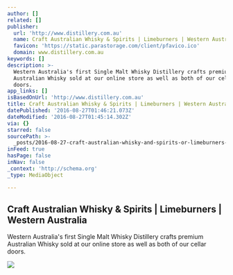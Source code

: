 ```yaml
---
author: []
related: []
publisher:
  url: 'http://www.distillery.com.au'
  name: Craft Australian Whisky & Spirits | Limeburners | Western Australia
  favicon: 'https://static.parastorage.com/client/pfavico.ico'
  domain: www.distillery.com.au
keywords: []
description: >-
  Western Australia's first Single Malt Whisky Distillery crafts premium
  Australian Whisky sold at our online store as well as both of our cellar
  doors.
app_links: []
isBasedOnUrl: 'http://www.distillery.com.au'
title: Craft Australian Whisky & Spirits | Limeburners | Western Australia
datePublished: '2016-08-27T01:46:21.073Z'
dateModified: '2016-08-27T01:45:14.302Z'
via: {}
starred: false
sourcePath: >-
  _posts/2016-08-27-craft-australian-whisky-and-spirits-or-limeburners-or-western-au.md
inFeed: true
hasPage: false
inNav: false
_context: 'http://schema.org'
_type: MediaObject

---
```

<article style=""><h1>Craft Australian Whisky &amp; Spirits | Limeburners | Western Australia</h1><p>Western Australia's first Single Malt Whisky Distillery crafts premium Australian Whisky sold at our online store as well as both of our cellar doors.</p><img src="https://static.wixstatic.com/media/4bb0b6_c92af9ac2cb14ff0ac0838539d1914c7.jpg" /></article>